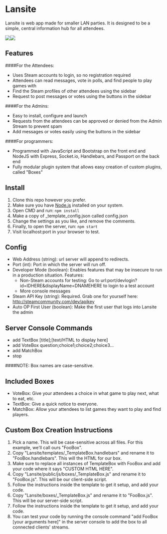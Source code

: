 # Lansite

Lansite is web app made for smaller LAN parties. It is designed to be a simple, central information hub for all attendees.

![](https://cdn.pbrd.co/images/1BO4o3dm.png)![](https://cdn.pbrd.co/images/1BO5ubtv.png)

## Features

####For the Attendees:
* Uses Steam accounts to login, so no registration required
* Attendees can read messages, vote in polls, and find people to play games with
* Find the Steam profiles of other attendees using the sidebar
* Request to post messages or votes using the buttons in the sidebar

####For the Admins:
* Easy to install, configure and launch
* Requests from the attendees can be approved or denied from the Admin Stream to prevent spam
* Add messages or votes easily using the buttons in the sidebar

####For programmers:
* Programmed with JavaScript and Bootstrap on the front end and NodeJS with Express, Socket.io, Handlebars, and Passport on the back end
* Fully modular plugin system that allows easy creation of custom plugins, called "Boxes"

## Install
1. Clone this repo however you prefer.
2. Make sure you have [Node.js](https://nodejs.org/) installed on your system.
2. Open CMD and run: `npm install`
3. Make a copy of _template_config.json called config.json
4. Change the settings as you like, and remove the comments.
5. Finally, to open the server, run: `npm start`
6. Visit localhost:port in your browser to test.

## Config
* Web Address (string): url server will append to redirects.
* Port (int): Port in which the server will run off.
* Developer Mode (boolean): Enables features that may be insecure to run in a production situation.
  Features:
  * Non-Steam accounts for testing: Go to url:port/devlogin?id=IDHERE&displayName=DNAMEHERE to login to a test account
  * More console messages
* Steam API Key (string): Required. Grab one for yourself here: http://steamcommunity.com/dev/apikey
* Auto OP First User (boolean): Make the first user that logs into Lansite the admin

## Server Console Commands
* add TextBox [title];[text/HTML to display here]
* add VoteBox question;choice1;choice2;choice3...
* add MatchBox
* stop

####NOTE: Box names are case-sensitive.

## Included Boxes
* VoteBox: Give your attendees a choice in what game to play next, what to eat, etc.
* TextBox: Give a quick notice to everyone.
* MatchBox: Allow your attendees to list games they want to play and find players.

## Custom Box Creation Instructions
1. Pick a name. This will be case-sensitive across all files. For this example, we'll call ours "FooBox".
2. Copy "Lansite/templates/_TemplateBox.handlebars" and rename it to "FooBox.handlebars". This will the HTML for our box.
3. Make sure to replace all instances of TemplateBox with FooBox and add your code where it says "CUSTOM HTML HERE".
4. Copy "Lansite/public/js/boxes/_TemplateBox.js" and rename it to "FooBox.js". This will be our client-side script.
5. Follow the instructions inside the template to get it setup, and add your code.
6. Copy "Lansite/boxes/_TemplateBox.js" and rename it to "FooBox.js". This will be our server-side script.
7. Follow the instructions inside the template to get it setup, and add your code.
8. You can test your code by running the console command "add FooBox [your arguments here]" in the server console to add the box to all connected clients' streams.
